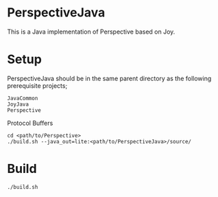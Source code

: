 PerspectiveJava
===============

This is a Java implementation of Perspective based on Joy.

Setup
=====
PerspectiveJava should be in the same parent directory as the following prerequisite projects;

    JavaCommon
    JoyJava
    Perspective

Protocol Buffers

    cd <path/to/Perspective>
    ./build.sh --java_out=lite:<path/to/PerspectiveJava>/source/

Build
=====

    ./build.sh
